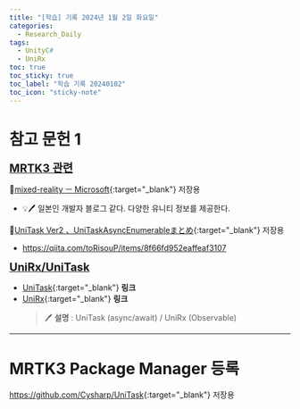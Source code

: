 ```yaml
---
title: "[학습] 기록 2024년 1월 2일 화요일"
categories:
  - Research_Daily
tags:
  - UnityC#
  - UniRx
toc: true
toc_sticky: true
toc_label: "학습 기록 20240102"
toc_icon: "sticky-note"
---
```


# 참고 문헌 1

<b><u><span style="font-size:20px"> MRTK3 관련 </span></u></b>

🔺[mixed-reality ㅡ Microsoft](https://learn.microsoft.com/ko-kr/windows/mixed-reality/mrtk-unity/mrtk3-overview/getting-started/setting-up/setup-new-project){:target="_blank"} 저장용
- 💡🖊️ 일본인 개발자 블로그 같다. 다양한 유니티 정보를 제공한다. <br>

🔺[UniTask Ver2 、UniTaskAsyncEnumerableまとめ](https://qiita.com/toRisouP/items/8f66fd952eaffeaf3107){:target="_blank"} 저장용
- <https://qiita.com/toRisouP/items/8f66fd952eaffeaf3107> <br>

<b><u><span style="font-size:20px"> UniRx/UniTask </span></u></b>
- [UniTask](https://github.com/Cysharp/UniTask){:target="_blank"} **링크** <br>
- [UniRx](https://github.com/neuecc/UniRx){:target="_blank"} **링크** <br>
    > 🖊️ **설명** :  UniTask (async/await) / UniRx (Observable)

***

# MRTK3 Package Manager 등록
<https://github.com/Cysharp/UniTask>{:target="_blank"} 저장용